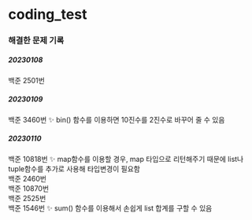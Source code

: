 # coding_test


<h3>해결한 문제 기록</h3>

<h5>20230108</h5>

백준 2501번

<h5>20230109</h5>

백준 3460번 ✨ bin() 함수를 이용하면 10진수를 2진수로 바꾸어 줄 수 있음

<h5>20230110</h5>

백준 10818번 ✨ map함수를 이용할 경우, map 타입으로 리턴해주기 때문에 list나 tuple함수를 추가로 사용해 타입변경이 필요함</br>
백준 2460번</br>
백준 10870번</br>
백준 2525번</br>
백준 1546번 ✨ sum() 함수를 이용해서 손쉽게 list 합계를 구할 수 있음</br>
